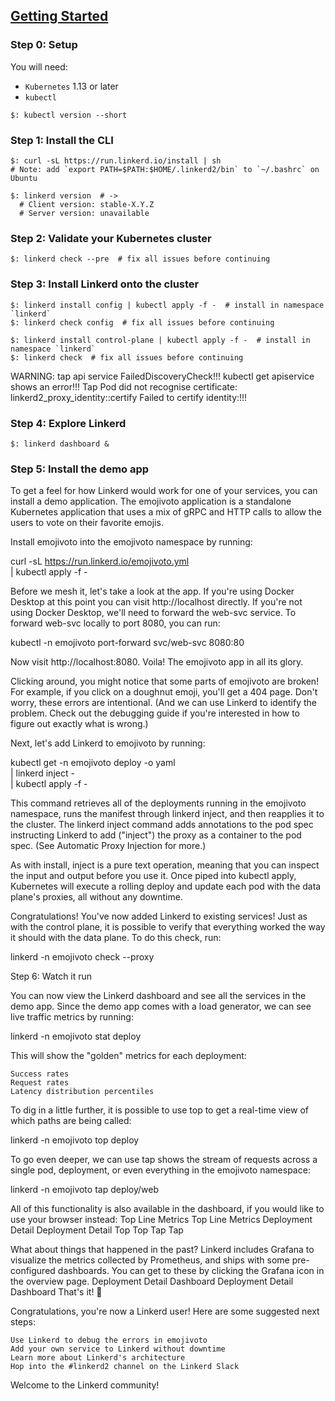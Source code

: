 ## [Getting Started](https://linkerd.io/2/getting-started/)

### Step 0: Setup

You will need:
* `Kubernetes` 1.13 or later
* `kubectl`

```
$: kubectl version --short
```

### Step 1: Install the CLI

```
$: curl -sL https://run.linkerd.io/install | sh
# Note: add `export PATH=$PATH:$HOME/.linkerd2/bin` to `~/.bashrc` on Ubuntu

$: linkerd version  # ->
  # Client version: stable-X.Y.Z
  # Server version: unavailable
```

### Step 2: Validate your Kubernetes cluster

```
$: linkerd check --pre  # fix all issues before continuing
```

### Step 3: Install Linkerd onto the cluster

```
$: linkerd install config | kubectl apply -f -  # install in namespace `linkerd`
$: linkerd check config  # fix all issues before continuing

$: linkerd install control-plane | kubectl apply -f -  # install in namespace `linkerd`
$: linkerd check  # fix all issues before continuing
```

WARNING: tap api service FailedDiscoveryCheck!!! kubectl get apiservice shows an error!!! Tap Pod did not recognise certificate: linkerd2_proxy_identity::certify Failed to certify identity:!!!

### Step 4: Explore Linkerd

```
$: linkerd dashboard &
```

### Step 5: Install the demo app

To get a feel for how Linkerd would work for one of your services, you can install a demo application. The emojivoto application is a standalone Kubernetes application that uses a mix of gRPC and HTTP calls to allow the users to vote on their favorite emojis.

Install emojivoto into the emojivoto namespace by running:

curl -sL https://run.linkerd.io/emojivoto.yml \
  | kubectl apply -f -

Before we mesh it, let's take a look at the app. If you're using Docker Desktop at this point you can visit http://localhost directly. If you're not using Docker Desktop, we'll need to forward the web-svc service. To forward web-svc locally to port 8080, you can run:

kubectl -n emojivoto port-forward svc/web-svc 8080:80

Now visit http://localhost:8080. Voila! The emojivoto app in all its glory.

Clicking around, you might notice that some parts of emojivoto are broken! For example, if you click on a doughnut emoji, you'll get a 404 page. Don't worry, these errors are intentional. (And we can use Linkerd to identify the problem. Check out the debugging guide if you're interested in how to figure out exactly what is wrong.)

Next, let's add Linkerd to emojivoto by running:

kubectl get -n emojivoto deploy -o yaml \
  | linkerd inject - \
  | kubectl apply -f -

This command retrieves all of the deployments running in the emojivoto namespace, runs the manifest through linkerd inject, and then reapplies it to the cluster. The linkerd inject command adds annotations to the pod spec instructing Linkerd to add ("inject") the proxy as a container to the pod spec. (See Automatic Proxy Injection for more.)

As with install, inject is a pure text operation, meaning that you can inspect the input and output before you use it. Once piped into kubectl apply, Kubernetes will execute a rolling deploy and update each pod with the data plane's proxies, all without any downtime.

Congratulations! You've now added Linkerd to existing services! Just as with the control plane, it is possible to verify that everything worked the way it should with the data plane. To do this check, run:

linkerd -n emojivoto check --proxy

Step 6: Watch it run

You can now view the Linkerd dashboard and see all the services in the demo app. Since the demo app comes with a load generator, we can see live traffic metrics by running:

linkerd -n emojivoto stat deploy

This will show the "golden" metrics for each deployment:

    Success rates
    Request rates
    Latency distribution percentiles

To dig in a little further, it is possible to use top to get a real-time view of which paths are being called:

linkerd -n emojivoto top deploy

To go even deeper, we can use tap shows the stream of requests across a single pod, deployment, or even everything in the emojivoto namespace:

linkerd -n emojivoto tap deploy/web

All of this functionality is also available in the dashboard, if you would like to use your browser instead:
Top Line Metrics
Top Line Metrics
Deployment Detail
Deployment Detail
Top
Top
Tap
Tap

What about things that happened in the past? Linkerd includes Grafana to visualize the metrics collected by Prometheus, and ships with some pre-configured dashboards. You can get to these by clicking the Grafana icon in the overview page.
Deployment Detail Dashboard
Deployment Detail Dashboard
That's it! 👏

Congratulations, you're now a Linkerd user! Here are some suggested next steps:

    Use Linkerd to debug the errors in emojivoto
    Add your own service to Linkerd without downtime
    Learn more about Linkerd's architecture
    Hop into the #linkerd2 channel on the Linkerd Slack

Welcome to the Linkerd community!
